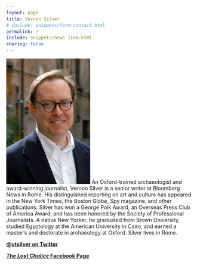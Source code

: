 ```yaml
---
layout: page
title: Vernon Silver
# include: snippets/form-contact.html
permalink: /
include: snippets/news-item.html
sharing: false
---
```

![Vernon Silver](/assets/img/vernon_silver_photo.jpg) An Oxford-trained archaeologist and award-winning journalist, Vernon Silver is a senior writer at Bloomberg News in Rome. His distinguished reporting on art and culture has appeared in the New York Times, the Boston Globe, Spy magazine, and other publications. Silver has won a George Polk Award, an Overseas Press Club of America Award, and has been honored by the Society of Professional Journalists. A native New Yorker, he graduated from Brown University, studied Egyptology at the American University in Cairo, and earned a master’s and doctorate in archaeology at Oxford. Silver lives in Rome.

[**@vtsilver on Twitter**](http://twitter.com/vtsilver)

[***The Lost Chalice* Facebook Page**](https://www.facebook.com/pages/The-Lost-Chalice/36279809755)